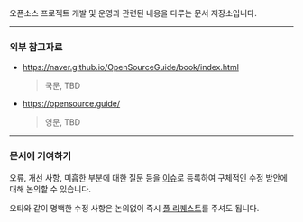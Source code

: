오픈소스 프로젝트 개발 및 운영과 관련된 내용을 다루는 문서 저장소입니다.

- - -

### 외부 참고자료

- https://naver.github.io/OpenSourceGuide/book/index.html

  > 국문, TBD
  
- https://opensource.guide/

  > 영문, TBD

- - -

### 문서에 기여하기

오류, 개선 사항, 미흡한 부분에 대한 질문 등을 [이슈](https://github.com/joojis/OSS-Guide/issues)로 등록하여 구체적인 수정 방안에 대해 논의할 수 있습니다.

오타와 같이 명백한 수정 사항은 논의없이 즉시 [풀 리퀘스트](https://github.com/joojis/OSS-Guide/pulls)를 주셔도 됩니다.
